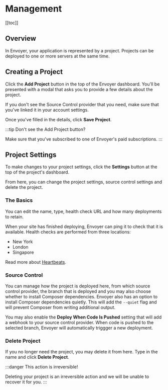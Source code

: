 # Management

[[toc]]

## Overview

In Envoyer, your application is represented by a project. Projects can be deployed to one or more servers at the same time.

## Creating a Project

Click the **Add Project** button in the top of the Envoyer dashboard. You'll be presented with a modal that asks you to provide a few details about the project.

If you don't see the Source Control provider that you need, make sure that you've linked it in your account settings.

Once you've filled in the details, click **Save Project**.

:::tip Don't see the Add Project button?

Make sure that you've subscribed to one of Envoyer's paid subscriptions.
:::

## Project Settings

To make changes to your project settings, click the **Settings** button at the top of the project's dashboard.

From here, you can change the project settings, source control settings and delete the project.

### The Basics

You can edit the name, type, health check URL and how many deployments to retain.

When your site has finished deploying, Envoyer can ping it to check that it is available. Health checks are performed from three locations:

- New York
- London
- Singapore

Read more about [Heartbeats](/1.0/projects/heartbeats.html).

### Source Control

You can manage how the project is deployed here, from which source control provider, the branch that is deployed and you may also choose whether to install Composer dependencies. Envoyer also has an option to install Composer dependencies quietly. This will add the `--quiet` flag and will prevent Composer from writing additional output.

You may also enable the **Deploy When Code Is Pushed** setting that will add a webhook to your source control provider. When code is pushed to the selected branch, Envoyer will automatically triggger a new deployment.

### Delete Project

If you no longer need the project, you may delete it from here. Type in the name and click **Delete Project**.

:::danger This action is irreversible!

Deleting your project is an irreversible action and we will be unable to recover it for you.
:::
